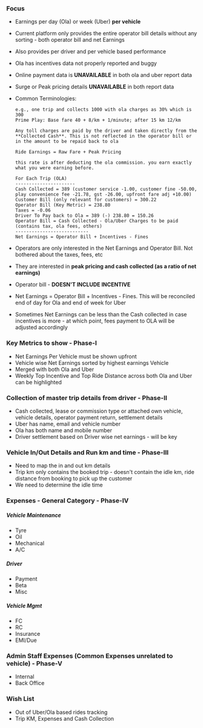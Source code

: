 ### Focus
* Earnings per day (Ola) or week (Uber) **per vehicle**
* Current platform only provides the entire operator bill details without any sorting - both operator bill and net Earnings
* Also provides per driver and per vehicle based performance
* Ola has incentives data not properly reported and buggy
* Online payment data is **UNAVAILABLE** in both ola and uber report data
* Surge or Peak pricing details **UNAVAILABLE** in both report data
* Common Terminologies:

    ```
    e.g., one trip and collects 1000 with ola charges as 30% which is 300
    Prime Play: Base fare 40 + 8/km + 1/minute; after 15 km 12/km

    Any toll charges are paid by the driver and taken directly from the **Collected Cash**. This is not reflected in the operator bill or in the amount to be repaid back to ola

    Ride Earnings = Raw Fare + Peak Pricing

    this rate is after deducting the ola commission. you earn exactly what you were earning before.

    For Each Trip (OLA)
    ----------------------
    Cash Collected = 389 (customer service -1.00, customer fine -50.00, play convenience fee -21.78, gst -26.00, upfront fare adj +10.00)
    Customer Bill (only relevant for customers) = 300.22
    Operator Bill (Key Metric) = 238.80
    Taxes = -0.06
    Driver To Pay back to Ola = 389 (-) 238.80 = 150.26
    Operator Bill = Cash Collected - Ola/Uber Charges to be paid (contains tax, ola fees, others)
    ---------------------------
    Net Earnings = Operator Bill + Incentives - Fines
    ```
* Operators are only interested in the Net Earnings and Operator Bill. Not bothered about the taxes, fees, etc
* They are interested in **peak pricing and cash collected (as a ratio of net earnings)**
* Operator bill - **DOESN'T INCLUDE INCENTIVE**
* Net Earnings = Operator Bill + Incentives - Fines. This will be reconciled end of day for Ola and end of week for Uber
* Sometimes Net Earnings can be less than the Cash collected in case incentives is more - at which point, fees payment to OLA will be adjusted accordingly

### Key Metrics to show - Phase-I
* Net Earnings Per Vehicle must be shown upfront
* Vehicle wise Net Earnings sorted by highest earnings Vehicle
* Merged with both Ola and Uber
* Weekly Top Incentive and Top Ride Distance across both Ola and Uber can be highlighted

### Collection of master trip details from driver - Phase-II
* Cash collected, lease or commission type or attached own vehicle, vehicle details, operator payment return, settlement details
* Uber has name, email and vehicle number
* Ola has both name and mobile number
* Driver settlement based on Driver wise net earnings - will be key

### Vehicle In/Out Details and Run km and time - Phase-III
* Need to map the in and out km details
* Trip km only contains the booked trip - doesn't contain the idle km, ride distance from booking to pick up the customer
* We need to determine the idle time

### Expenses - General Category - Phase-IV
##### Vehicle Maintenance
* Tyre
* Oil
* Mechanical
* A/C
##### Driver
* Payment
* Beta
* Misc
##### Vehicle Mgmt
* FC
* RC
* Insurance
* EMI/Due

### Admin Staff Expenses (Common Expenses unrelated to vehicle) - Phase-V
* Internal
* Back Office

### Wish List
* Out of Uber/Ola based rides tracking
* Trip KM, Expenses and Cash Collection
